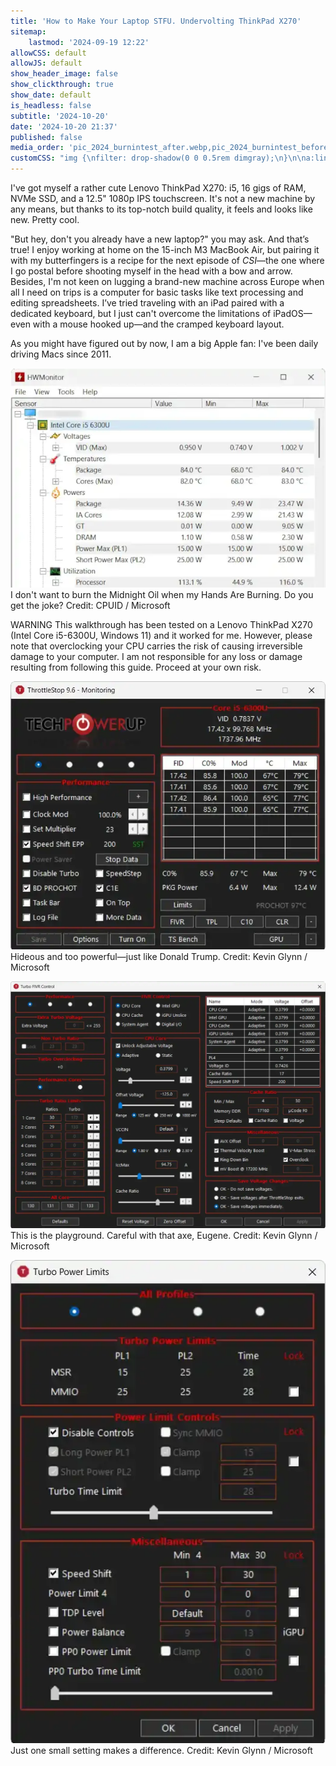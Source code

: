 ```yaml
---
title: 'How to Make Your Laptop STFU. Undervolting ThinkPad X270'
sitemap:
    lastmod: '2024-09-19 12:22'
allowCSS: default
allowJS: default
show_header_image: false
show_clickthrough: true
show_date: default
is_headless: false
subtitle: '2024-10-20'
date: '2024-10-20 21:37'
published: false
media_order: 'pic_2024_burnintest_after.webp,pic_2024_burnintest_before.webp,pic_2024_heavyload_after.webp,pic_2024_heavyload_before.webp,pic_2024_hwmonitor-before-idle.webp,pic_2024_occt-after.webp,pic_2024_occt-before.webp,pic_2024_pcmark-detailed-results_after.webp,pic_2024_pcmark-detailed-results_before.webp,pic_2024_pcmark-rendering_after.webp,pic_2024_pcmark-rendering_before.webp,pic_2024_pcmark-results_after.webp,pic_2024_pcmark-results_before.webp,pic_2024_throttlestop-fivr.webp,pic_2024_throttlestop-main.webp,pic_2024_throttlestop-turbo-power-limits.webp,pic_2024_unigine-after.webp,pic_2024_unigine-before.webp'
customCSS: "img {\nfilter: drop-shadow(0 0 0.5rem dimgray);\n}\n\na:link:has(img) {\nbackground: none;\n}"
---
```


I've got myself a rather cute Lenovo ThinkPad X270: i5, 16 gigs of RAM, NVMe SSD, and a 12.5" 1080p IPS touchscreen. It's not a new machine by any means, but thanks to its top-notch build quality, it feels and looks like new. Pretty cool. 

"But hey, don't you already have a new laptop?" you may ask. And that’s true! I enjoy working at home on the 15-inch M3 MacBook Air, but pairing it with my butterfingers is a recipe for the next episode of _CSI_—the one where I go postal before shooting myself in the head with a bow and arrow. Besides, I'm not keen on lugging a brand-new machine across Europe when all I need on trips is a computer for basic tasks like text processing and editing spreadsheets. I’ve tried traveling with an iPad paired with a dedicated keyboard, but I just can't overcome the limitations of iPadOS—even with a mouse hooked up—and the cramped keyboard layout.

As you might have figured out by now, I am a big Apple fan: I've been daily driving Macs since 2011.

[![pic_2024_hwmonitor-before-idle](pic_2024_hwmonitor-before-idle.webp)](pic_2024_hwmonitor-before-idle.webp "pdsadsadsasda")<br/><span class="pic-caption">I don't want to burn the Midnight Oil when my Hands Are Burning. Do you get the joke? Credit: CPUID / Microsoft</span>

<span class="warning-sign">WARNING</span> This walkthrough has been tested on a Lenovo ThinkPad X270 (Intel Core i5-6300U, Windows 11) and it worked for me. However, please note that overclocking your CPU carries the risk of causing irreversible damage to your computer. I am not responsible for any loss or damage resulting from following this guide. Proceed at your own risk.

[![pic_2024_throttlestop-main](pic_2024_throttlestop-main.webp)](pic_2024_throttlestop-main.webp "pic_2024_throttlestop-main")<br/><span class="pic-caption">Hideous and too powerful—just like Donald Trump. Credit: Kevin Glynn / Microsoft</span>

[![pic_2024_throttlestop-fivr](pic_2024_throttlestop-fivr.webp)](pic_2024_throttlestop-fivr.webp "pic_2024_throttlestop-fivr")<br/><span class="pic-caption">This is the playground. Careful with that axe, Eugene. Credit: Kevin Glynn / Microsoft</span>

[![pic_2024_throttlestop-turbo-power-limits](pic_2024_throttlestop-turbo-power-limits.webp)](pic_2024_throttlestop-turbo-power-limits.webp "pic_2024_throttlestop-turbo-power-limits")<br/><span class="pic-caption">Just one small setting makes a difference. Credit: Kevin Glynn / Microsoft</span>
